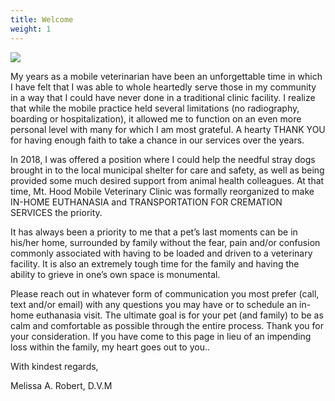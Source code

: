 ```yaml
---
title: Welcome
weight: 1
---
```


![](/images/mt-hood-mobile-clinic-small.jpg)

My years as a mobile veterinarian have been an unforgettable time in which I have felt that I was able to whole heartedly serve those in my community in a way that I could have never done in a traditional clinic facility. I realize that while the mobile practice held several limitations (no radiography, boarding or hospitalization), it allowed me to function on an even more personal level with many for which I am most grateful. A hearty THANK YOU for having enough faith to take a chance in our services over the years.

In 2018, I was offered a position where I could help the needful stray dogs brought in to the local municipal shelter for care and safety, as well as being provided some much desired support from animal health colleagues. At that time, Mt. Hood Mobile Veterinary Clinic was formally reorganized to make IN-HOME EUTHANASIA and TRANSPORTATION FOR CREMATION SERVICES the priority.  

It has always been a priority to me that a pet’s last moments can be in his/her home, surrounded by family without the fear, pain and/or confusion commonly associated with having to be loaded and driven to a veterinary facility. It is also an extremely tough time for the family and having the ability to grieve in one’s own space is monumental. 

Please reach out in whatever form of communication you most prefer (call, text and/or email) with any questions you may have or to schedule an in-home euthanasia visit. The ultimate goal is for your pet (and family) to be as calm and comfortable as possible through the entire process. Thank you for your consideration. If you have come to this page in lieu of an impending loss within the family, my heart goes out to you.. 

With kindest regards,

Melissa A. Robert, D.V.M
